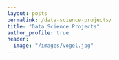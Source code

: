 ```yaml
---
layout: posts
permalink: /data-science-projects/
title: "Data Science Projects"
author_profile: true
header:
  image: "/images/vogel.jpg"
---
```


